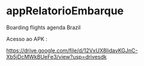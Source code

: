 # appRelatorioEmbarque
Boarding flights agenda Brazil


Acesso ao APK :

https://drive.google.com/file/d/12VxUX8IidavKGJnC-Xb5jDcMWkBUeFe3/view?usp=drivesdk
